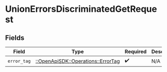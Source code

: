 # UnionErrorsDiscriminatedGetRequest


## Fields

| Field                                                                     | Type                                                                      | Required                                                                  | Description                                                               |
| ------------------------------------------------------------------------- | ------------------------------------------------------------------------- | ------------------------------------------------------------------------- | ------------------------------------------------------------------------- |
| `error_tag`                                                               | [::OpenApiSDK::Operations::ErrorTag](../../models/operations/errortag.md) | :heavy_check_mark:                                                        | N/A                                                                       |